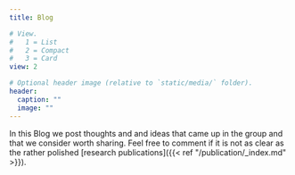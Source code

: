 ```yaml
---
title: Blog

# View.
#   1 = List
#   2 = Compact
#   3 = Card
view: 2

# Optional header image (relative to `static/media/` folder).
header:
  caption: ""
  image: ""
---
```

In this Blog we post thoughts and and ideas that came up in the group and that we consider worth sharing. Feel free to comment if it is not as clear as the rather polished [research publications]({{< ref "/publication/_index.md" >}}).
